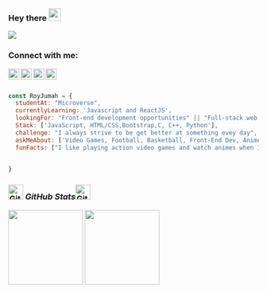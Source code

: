 ### Hey there <img src="https://media.giphy.com/media/hvRJCLFzcasrR4ia7z/giphy.gif" width="25px">
![](https://komarev.com/ghpvc/?username=RoyJumah&style=flat-square)
### Connect with me:

<a href="https://linkedin.com/in/roy-jumah">
  <img align="left" alt="Roy's LinkedIN" width="22px" src="https://raw.githubusercontent.com/peterthehan/peterthehan/master/assets/linkedin.svg" />
</a>
<a href="https://twitter.com/_royissues">
  <img align="left" alt="Roy Jumah | Twitter" width="22px" src="https://raw.githubusercontent.com/peterthehan/peterthehan/master/assets/twitter.svg" />
</a>
  <a href="https://www.instagram.com/roy_jumah/">
  <img align="left" alt="Roy's Instagram" width="22px" src="https://cdn-icons-png.flaticon.com/512/2111/2111463.png" />
</a>  
<a href="https://mailto:royjumah17@gmail.com">
  <img align="left" alt="Roy's LinkedIN" width="22px" src="https://cdn-icons-png.flaticon.com/128/4238/4238990.png" />
</a>
<br />
<br />

```javascript
const RoyJumah = {
  studentAt: "Microverse",
  currentlyLearning: 'Javascript and ReactJS',
  lookingFor: "Front-end development opportunities" || "Full-stack web development",
  Stack: ['JavaScript, HTML/CSS,Bootstrap,C, C++, Python'],
  challenge: "I always strive to be get better at something evey day",
  askMeAbout: ['Video Games, Football, Basketball, Front-End Dev, Animes '],
  funFacts: ["I like playing action video games and watch animes when I'm free"] 
 

}
```

<!--START_SECTION:waka-->
<!--END_SECTION:waka-->

<h3 align="left" position ="relative">
 <img src="https://media.giphy.com/media/8UHRm5oY4k4FDxq5QG/giphy.gif" width="30px" alt="GitHub-Status"/>&nbsp;<i><b>GitHub Stats</b></i><img src="https://media.giphy.com/media/8UHRm5oY4k4FDxq5QG/giphy.gif" width="30px" alt="GitHub-Status"/></h3>
<p align= "left" position = "absolute">
  <img height= "150" src="https://github-readme-stats.vercel.app/api?username=RoyJumah&theme=react&show_icons=true&include_all_commits=true" />
  <img height= "150" src="https://github-readme-stats.vercel.app/api/top-langs/?username=RoyJumah&theme=react&layout=compact" />
</p>


